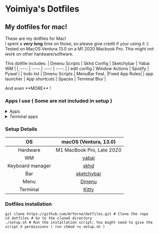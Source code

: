 # Yoimiya's Dotfiles
## My dotfiles for mac!
These are my dotfiles for Mac! <br>
I spent a ***very* long** time on those, so please give credit if your using it :) <br>
Tested on MacOS Ventura 13.0 on a M1 2020 Macbook Pro. This might not work on other hardware/software.<br>

This dotfile includes:
| Dmenu Scripts | Skhd Config    | Sketchybar    | Yabai WM      | 
|    :---:      |     :---:      |     :---:     |     :---:     |
| edit config   | Window Actions | Spotify       | Pywal         |
| todo list     | Dmenu Scripts  | MenuBar Feat. |Fixed App Rules|
| app launcher  | App shortcuts  | Spaces        | Terminal Blur |
</table>
And even **MORE** !

### Apps I use ( Some are not included in setup )
<details><summary>Apps</summary>
<p>
Discord - Chatting<br>
Kitty - GPU terminal<br>
Wezterm - Alternative GPU terminal<br>
Spotify - music player<br>
Firefox - Browser<br>
</p>
</details>
<details><summary>Terminal apps</summary>
<p>
Micro, Nvim - Text editor<br>
Cava - Music visualizer<br>
nnn, fzf - File browser<br>
bottom - Resource monitor<br>
Ncmpcpp - Music player<br>
+ Other commands!<br>
</p>
</details>

### Setup Details
|OS|macOS (Ventura, 13.0)|
|:---:|:---:|
|Hardware|M1 MacBook Pro, Late 2020|
|WM|[yabai](https://github.com/koekeishiya/yabai)|
|Keyboard manager|[skhd](https://github.com/koekeishiya/skhd)|
|Bar|[sketchybar](https://github.com/FelixKratz/SketchyBar)|
|Menu|[Dmenu](https://tools.suckless.org/dmenu/)|
|Terminal|[Kitty](https://github.com/kovidgoyal/kitty)|
</table>

### Dotfiles installation

```Shell
git clone https://github.com/ArYorne/dotfiles.git # Clone the repo
cd dotfiles # Go to the cloned directory
./setup.sh # Run the installation script; You might need to give the script X permissions ( run chmod +x setup.sh )
```

